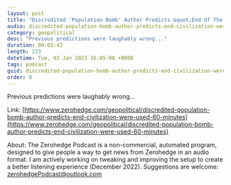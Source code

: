 ```yaml
---
layout: post
title: "Discredited 'Population Bomb' Author Predicts &quot;End Of The Civilization We're Used To&quot; On 60 Minutes"
audio: discredited-population-bomb-author-predicts-end-civilization-were-used-60-minutes-0
category: geopolitical
desc: "Previous predictions were laughably wrong..."
duration: 00:03:43
length: 223
datetime: Tue, 03 Jan 2023 16:05:00 +0000
tags: podcast
guid: discredited-population-bomb-author-predicts-end-civilization-were-used-60-minutes-0
order: 0
---
```

Previous predictions were laughably wrong...

Link: [https://www.zerohedge.com/geopolitical/discredited-population-bomb-author-predicts-end-civilization-were-used-60-minutes](https://www.zerohedge.com/geopolitical/discredited-population-bomb-author-predicts-end-civilization-were-used-60-minutes)

About: The Zerohedge Podcast is a non-commercial, automated program, designed to give people a way to get news from Zerohedge in an audio format.  I am actively working on tweaking and improving the setup to create a better listening experience (December 2022).  Suggestions are welcome: [zerohedgePodcast@outlook.com](mailto:zerohedgePodcast@outlook.com)